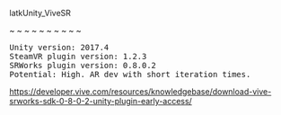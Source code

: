 latkUnity_ViveSR

~ ~ ~ ~ ~ ~ ~ ~ ~ ~
<pre>
Unity version: 2017.4
SteamVR plugin version: 1.2.3
SRWorks plugin version: 0.8.0.2
Potential: High. AR dev with short iteration times.
</pre>

https://developer.vive.com/resources/knowledgebase/download-vive-srworks-sdk-0-8-0-2-unity-plugin-early-access/